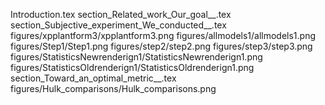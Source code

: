 Introduction.tex
section_Related_work_Our_goal__.tex
section_Subjective_experiment_We_conducted__.tex
figures/xpplantform3/xpplantform3.png
figures/allmodels1/allmodels1.png
figures/Step1/Step1.png
figures/step2/step2.png
figures/step3/step3.png
figures/StatisticsNewrenderign1/StatisticsNewrenderign1.png
figures/StatisticsOldrenderign1/StatisticsOldrenderign1.png
section_Toward_an_optimal_metric__.tex
figures/Hulk_comparisons/Hulk_comparisons.png

